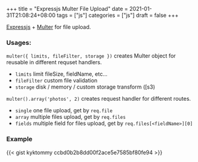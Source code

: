 +++
title = "Expressjs Multer File Upload"
date = 2021-01-31T21:08:24+08:00
tags = ["js"]
categories = ["js"]
draft = false
+++

[Expressjs](https://github.com/expressjs/express) + [Multer](https://github.com/expressjs/multer) for file upload.

### Usages:

`multer({ limits, fileFilter, storage })` creates Multer object for reusable in different requset handlers.

- `limits` limit fileSize, fieldName, etc...
- `fileFilter` custom file validation
- `storage` disk / memory / custom storage transform ([s3)

`multer().array('photos', 2)` creates request handler for different routes.

- `single` one file upload, get by `req.file`
- `array` multiple files upload, get by `req.files`
- `fields` multiple field for files upload, get by `req.files[<fieldName>][0]`


### Example

{{< gist kyktommy ccbd0b2b8dd00f2ace5e7585bf80fe94 >}}